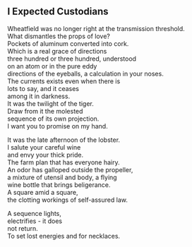 I Expected Custodians
---------------------
Wheatfield was no longer right at the transmission threshold.  
What dismantles the props of love?  
Pockets of aluminum converted into cork.  
Which is a real grace of directions  
three hundred or three hundred, understood  
on an atom or in the pure eddy  
directions of the eyeballs, a calculation in your noses.  
The currents exists even when there is  
lots to say, and it ceases  
among it in darkness.  
It was the twilight of the tiger.  
Draw from it the molested  
sequence of its own projection.  
I want you to promise on my hand.  
  
It was the late afternoon of the lobster.  
I salute your careful wine  
and envy your thick pride.  
The farm plan that has everyone hairy.  
An odor has galloped outside the propeller,  
a mixture of utensil and body, a flying  
wine bottle that brings beligerance.  
A square amid a square,  
the clotting workings of self-assured law.  
  
A sequence lights,  
electrifies - it does  
not return.  
To set lost energies and for necklaces.  
